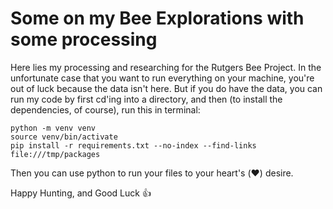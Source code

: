 # Some on my Bee Explorations with some processing

Here lies my processing and researching for the Rutgers Bee Project. In the unfortunate case that you want to run everything on your machine, you're out of luck because the data isn't here. But if you do have the data, you can run my code by first cd'ing into a directory, and then (to install the dependencies, of course), run this in terminal:

```shell
python -m venv venv
source venv/bin/activate
pip install -r requirements.txt --no-index --find-links file:///tmp/packages
```

Then you can use python to run your files to your heart's (❤️) desire. 

Happy Hunting, and Good Luck 👍
